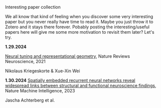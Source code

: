 Interesting paper collection

We all know that kind of feeling when you discover some very interesting paper but you never really have time to read it. Maybe you just throw it to Zotero and it stays there forever. Pobably posting the interesting/useful papers here will give me some more motivation to revisit them later? Let's try.

**1.29.2024**

[Neural tuning and representational geometry](https://www.nature.com/articles/s41583-021-00502-3), Nature Reviews Neuroscience, 2021

Nikolaus Kriegeskorte & Xue-Xin Wei

**1.30.2024**
[Spatially embedded recurrent neural networks reveal widespread links between structural and functional neuroscience findings](https://www.nature.com/articles/s42256-023-00748-9), Nature Machine Intelligence, 2023

Jascha Achterberg et al.
